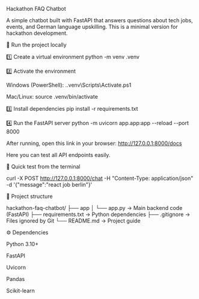 Hackathon FAQ Chatbot

A simple chatbot built with FastAPI that answers questions about tech jobs, events, and German language upskilling.
This is a minimal version for hackathon development.

🚀 Run the project locally

1️⃣ Create a virtual environment
python -m venv .venv

2️⃣ Activate the environment

Windows (PowerShell):
.\.venv\Scripts\Activate.ps1

Mac/Linux:
source .venv/bin/activate

3️⃣ Install dependencies
pip install -r requirements.txt

4️⃣ Run the FastAPI server
python -m uvicorn app.app:app --reload --port 8000

After running, open this link in your browser:
http://127.0.0.1:8000/docs

Here you can test all API endpoints easily.

💬 Quick test from the terminal

curl -X POST http://127.0.0.1:8000/chat -H "Content-Type: application/json" -d '{"message":"react job berlin"}'

📁 Project structure

hackathon-faq-chatbot/
├── app
│ └── app.py → Main backend code (FastAPI)
├── requirements.txt → Python dependencies
├── .gitignore → Files ignored by Git
└── README.md → Project guide

⚙️ Dependencies

Python 3.10+

FastAPI

Uvicorn

Pandas

Scikit-learn

